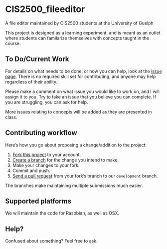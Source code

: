 # CIS2500_fileeditor
A file editor maintained by CIS2500 students at the University of Guelph

This project is designed as a learning experiment, and is meant as an outlet where students can familarize themselves with concepts taught in the course.

## To Do/Current Work
For details on what needs to be done, or how you can help, look at the [issue page][issue]. There is no required skill set for contributing, and anyone may help regardless of their ability.

[issue]: https://github.com/jstncarvalho/CIS2500_fileeditor/issues

Please make a comment on what issue you would like to work on, and I will assign it to you. Try to take an issue that you believe you can complete. If you are struggling, you can ask for help.

More issues relating to concepts will be added as they are presented in class.

## Contributing workflow

Here’s how you go about proposing a change/addition to the project:

1. [Fork this project][fork] to your account.
2. [Create a branch][branch] for the change you intend to make.
3. Make your changes to your fork.
4. Commit and push.
5. [Send a pull request][pr] from your fork’s branch to our `development` branch.

[fork]: http://help.github.com/forking/
[branch]: https://help.github.com/articles/creating-and-deleting-branches-within-your-repository
[pr]: http://help.github.com/pull-requests/

The branches make maintaining multiple submissions much easier.

## Supported platforms
We will maintain the code for Raspbian, as well as OSX.

## Help?
Confused about something? Feel free to ask.
